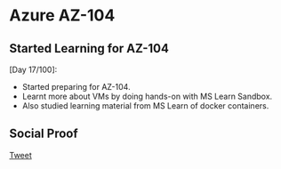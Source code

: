 
# Azure AZ-104

## Started Learning for AZ-104

[Day 17/100]:
- Started preparing for AZ-104.
- Learnt more about VMs by doing hands-on with MS Learn Sandbox.
- Also studied learning material from MS Learn of docker containers.

## Social Proof

[Tweet](https://twitter.com/SudhaKishoreBC/status/1296054759003045891)

